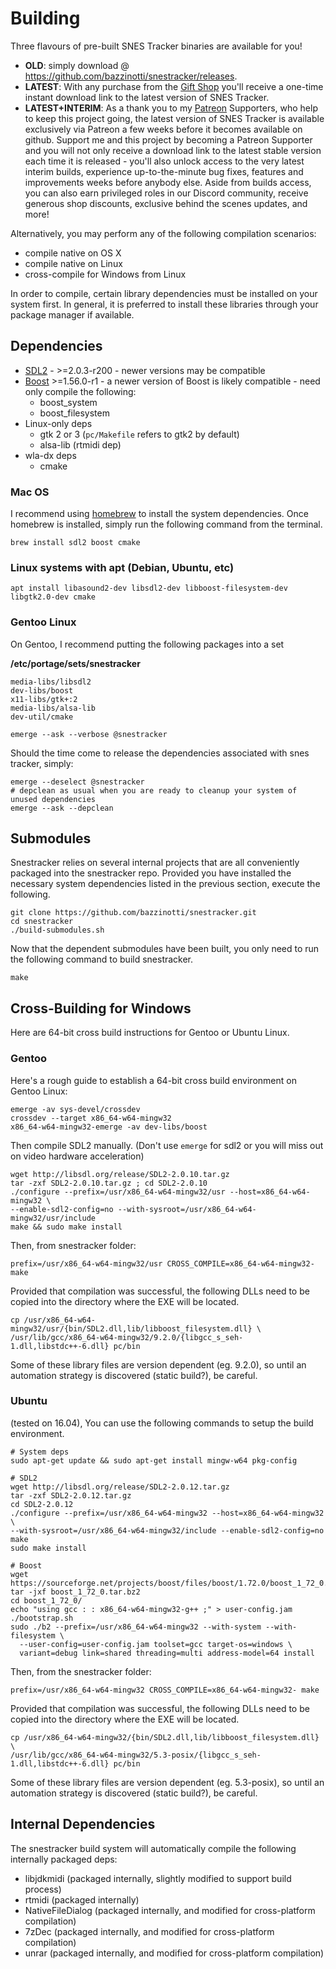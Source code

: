 Building
========

Three flavours of pre-built SNES Tracker binaries are available for you!
- **OLD**: simply download @ https://github.com/bazzinotti/snestracker/releases.
- **LATEST**: With any purchase from the [Gift Shop](https://shop.snestracker.com/) you'll receive a one-time instant download link to the latest version of SNES Tracker.
- **LATEST+INTERIM**: As a thank you to my [Patreon](https://patreon.snestracker.com/) Supporters, who help to keep this project going, the latest version of SNES Tracker is available exclusively via Patreon a few weeks before it becomes available on github. Support me and this project by becoming a Patreon Supporter and you will not only receive a download link to the latest stable version each time it is released - you'll also unlock access to the very latest interim builds, experience up-to-the-minute bug fixes, features and improvements weeks before anybody else. Aside from builds access, you can also earn privileged roles in our Discord community, receive generous shop discounts, exclusive behind the scenes updates, and more!

Alternatively, you may perform any of the following compilation scenarios:

- compile native on OS X
- compile native on Linux
- cross-compile for Windows from Linux

In order to compile, certain library dependencies must be installed on your system first. In general, it is preferred to install these libraries through your package manager if available.

Dependencies
------------

- [SDL2](https://www.libsdl.org/download-2.0.php) - >=2.0.3-r200 - newer versions may be compatible
- [Boost](http://www.boost.org/users/history/ "Boost") >=1.56.0-r1 - a newer version of Boost is likely compatible - need only compile the following: 
  - boost\_system
  - boost\_filesystem
- Linux-only deps
  - gtk 2 or 3 (`pc/Makefile` refers to gtk2 by default)
  - alsa-lib (rtmidi dep)
- wla-dx deps
  - cmake

### Mac OS

I recommend using [homebrew](https://brew.sh/) to install the system dependencies. Once homebrew is installed, simply run the following command from the terminal.

```
brew install sdl2 boost cmake
```

### Linux systems with apt (Debian, Ubuntu, etc)

```
apt install libasound2-dev libsdl2-dev libboost-filesystem-dev libgtk2.0-dev cmake
```

### Gentoo Linux

On Gentoo, I recommend putting the following packages into a set

**/etc/portage/sets/snestracker**

```
media-libs/libsdl2
dev-libs/boost
x11-libs/gtk+:2
media-libs/alsa-lib
dev-util/cmake
```

```
emerge --ask --verbose @snestracker
```

Should the time come to release the dependencies associated with snes
tracker, simply:

```
emerge --deselect @snestracker
# depclean as usual when you are ready to cleanup your system of unused dependencies
emerge --ask --depclean
```


Submodules
----------

Snestracker relies on several internal projects that are all conveniently packaged into the snestracker repo. Provided you have installed the necessary system dependencies listed in the previous section, execute the following.

```
git clone https://github.com/bazzinotti/snestracker.git
cd snestracker
./build-submodules.sh
```

Now that the dependent submodules have been built, you only need to run the following command to build snestracker.

```
make
```

Cross-Building for Windows
--------------------------

Here are 64-bit cross build instructions for Gentoo or Ubuntu Linux.

### Gentoo

Here's a rough guide to establish a 64-bit cross build environment on Gentoo Linux:

```
emerge -av sys-devel/crossdev
crossdev --target x86_64-w64-mingw32
x86_64-w64-mingw32-emerge -av dev-libs/boost
```

Then compile SDL2 manually. (Don't use `emerge` for sdl2 or you will miss out on video hardware acceleration)

```
wget http://libsdl.org/release/SDL2-2.0.10.tar.gz
tar -zxf SDL2-2.0.10.tar.gz ; cd SDL2-2.0.10
./configure --prefix=/usr/x86_64-w64-mingw32/usr --host=x86_64-w64-mingw32 \
--enable-sdl2-config=no --with-sysroot=/usr/x86_64-w64-mingw32/usr/include
make && sudo make install
```

Then, from snestracker folder:

```
prefix=/usr/x86_64-w64-mingw32/usr CROSS_COMPILE=x86_64-w64-mingw32- make
```

Provided that compilation was successful, the following DLLs need to be copied into the directory where the EXE will be located.

```
cp /usr/x86_64-w64-mingw32/usr/{bin/SDL2.dll,lib/libboost_filesystem.dll} \
/usr/lib/gcc/x86_64-w64-mingw32/9.2.0/{libgcc_s_seh-1.dll,libstdc++-6.dll} pc/bin
```

Some of these library files are version dependent (eg. 9.2.0), so until an
automation strategy is discovered (static build?), be careful.

### Ubuntu

(tested on 16.04), You can use the following commands to setup the build environment.

```
# System deps
sudo apt-get update && sudo apt-get install mingw-w64 pkg-config

# SDL2
wget http://libsdl.org/release/SDL2-2.0.12.tar.gz
tar -zxf SDL2-2.0.12.tar.gz
cd SDL2-2.0.12
./configure --prefix=/usr/x86_64-w64-mingw32 --host=x86_64-w64-mingw32 \
--with-sysroot=/usr/x86_64-w64-mingw32/include --enable-sdl2-config=no
make
sudo make install

# Boost
wget https://sourceforge.net/projects/boost/files/boost/1.72.0/boost_1_72_0.tar.bz2
tar -jxf boost_1_72_0.tar.bz2
cd boost_1_72_0/
echo "using gcc : : x86_64-w64-mingw32-g++ ;" > user-config.jam
./bootstrap.sh
sudo ./b2 --prefix=/usr/x86_64-w64-mingw32 --with-system --with-filesystem \
  --user-config=user-config.jam toolset=gcc target-os=windows \
  variant=debug link=shared threading=multi address-model=64 install
```

Then, from the snestracker folder:

```
prefix=/usr/x86_64-w64-mingw32 CROSS_COMPILE=x86_64-w64-mingw32- make
```

Provided that compilation was successful, the following DLLs need to be copied into the directory where the EXE will be located.

```
cp /usr/x86_64-w64-mingw32/{bin/SDL2.dll,lib/libboost_filesystem.dll} \
/usr/lib/gcc/x86_64-w64-mingw32/5.3-posix/{libgcc_s_seh-1.dll,libstdc++-6.dll} pc/bin
```

Some of these library files are version dependent (eg. 5.3-posix), so until an
automation strategy is discovered (static build?), be careful.

Internal Dependencies
---------------------

The snestracker build system will automatically compile the following internally packaged deps:

- libjdkmidi (packaged internally, slightly modified to support build process)
- rtmidi (packaged internally)
- NativeFileDialog (packaged internally, and modified for cross-platform compilation)
- 7zDec (packaged internally, and modified for cross-platform compilation)
- unrar (packaged internally, and modified for cross-platform compilation)
